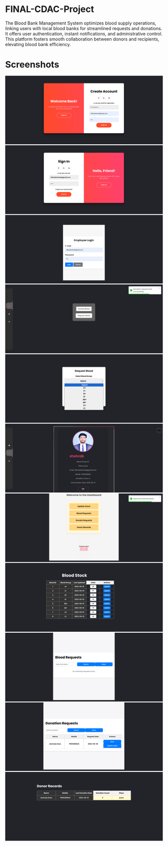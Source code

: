 # FINAL-CDAC-Project
The Blood Bank Management System optimizes blood supply operations, linking users with local blood banks for streamlined requests and donations. It offers user authentication, instant notifications, and administrative control. This platform fosters smooth collaboration between donors and recipients, elevating blood bank efficiency.


# Screenshots
![](https://github.com/Shohrab-CDAC/FINAL-CDAC-Project/blob/main/Screenshots/Screenshot%20from%202023-09-30%2019-27-27.png) ![](https://github.com/Shohrab-CDAC/FINAL-CDAC-Project/blob/main/Screenshots/Screenshot%20from%202023-09-30%2019-27-37.png) ![](https://github.com/Shohrab-CDAC/FINAL-CDAC-Project/blob/main/Screenshots/Screenshot%20from%202023-09-30%2019-30-02.png) ![](https://github.com/Shohrab-CDAC/FINAL-CDAC-Project/blob/main/Screenshots/Screenshot%20from%202023-09-30%2019-36-46.png) ![](https://github.com/Shohrab-CDAC/FINAL-CDAC-Project/blob/main/Screenshots/Screenshot%20from%202023-09-30%2019-36-59.png) ![](https://github.com/Shohrab-CDAC/FINAL-CDAC-Project/blob/main/Screenshots/Screenshot%20from%202023-09-30%2019-37-14.png) ![](https://github.com/Shohrab-CDAC/FINAL-CDAC-Project/blob/main/Screenshots/Screenshot%20from%202023-09-30%2019-37-36.png) ![](https://github.com/Shohrab-CDAC/FINAL-CDAC-Project/blob/main/Screenshots/Screenshot%20from%202023-09-30%2019-37-47.png) ![](https://github.com/Shohrab-CDAC/FINAL-CDAC-Project/blob/main/Screenshots/Screenshot%20from%202023-09-30%2019-38-00.png) ![](https://github.com/Shohrab-CDAC/FINAL-CDAC-Project/blob/main/Screenshots/Screenshot%20from%202023-09-30%2019-38-09.png) ![](https://github.com/Shohrab-CDAC/FINAL-CDAC-Project/blob/main/Screenshots/Screenshot%20from%202023-09-30%2019-38-18.png)
